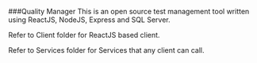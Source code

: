 ###Quality Manager
This is an open source test management tool written using ReactJS, NodeJS, Express and SQL Server.

Refer to Client folder for ReactJS based client.

Refer to Services folder for Services that any client can call.